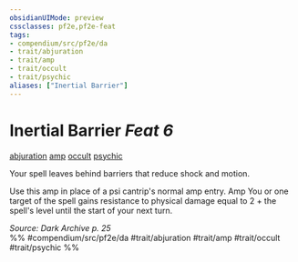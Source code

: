 ```yaml
---
obsidianUIMode: preview
cssclasses: pf2e,pf2e-feat
tags:
- compendium/src/pf2e/da
- trait/abjuration
- trait/amp
- trait/occult
- trait/psychic
aliases: ["Inertial Barrier"]
---
```

# Inertial Barrier  *Feat 6*  
[abjuration](rules/traits/abjuration.md "Abjuration School Trait")  [amp](rules/traits/amp-da.md "Amp Feat Trait")  [occult](rules/traits/occult.md "Occult Tradition Trait")  [psychic](rules/traits/psychic-da.md "Psychic Class Trait")  


Your spell leaves behind barriers that reduce shock and motion.

Use this amp in place of a psi cantrip's normal amp entry. Amp You or one target of the spell gains resistance to physical damage equal to 2 + the spell's level until the start of your next turn.

*Source: Dark Archive p. 25*  
%% #compendium/src/pf2e/da #trait/abjuration #trait/amp #trait/occult #trait/psychic %%